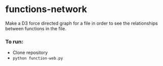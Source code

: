 # functions-network

Make a D3 force directed graph for a file in order to see the relationships between functions in the file.

### To run:
* Clone repository
* `python function-web.py`
